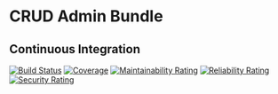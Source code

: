 CRUD Admin Bundle
=================

Continuous Integration
---------------------

[![Build Status](https://travis-ci.org/dontdrinkandroot/crud-admin-bundle.php.svg?branch=master)](https://travis-ci.org/dontdrinkandroot/crud-admin-bundle.php)
[![Coverage](https://sonarcloud.io/api/project_badges/measure?project=dontdrinkandroot_crud-admin-bundle.php&metric=coverage)](https://sonarcloud.io/dashboard?id=dontdrinkandroot_crud-admin-bundle.php)
[![Maintainability Rating](https://sonarcloud.io/api/project_badges/measure?project=dontdrinkandroot_crud-admin-bundle.php&metric=sqale_rating)](https://sonarcloud.io/dashboard?id=dontdrinkandroot_crud-admin-bundle.php)
[![Reliability Rating](https://sonarcloud.io/api/project_badges/measure?project=dontdrinkandroot_crud-admin-bundle.php&metric=reliability_rating)](https://sonarcloud.io/dashboard?id=dontdrinkandroot_crud-admin-bundle.php)
[![Security Rating](https://sonarcloud.io/api/project_badges/measure?project=dontdrinkandroot_crud-admin-bundle.php&metric=security_rating)](https://sonarcloud.io/dashboard?id=dontdrinkandroot_crud-admin-bundle.php)
